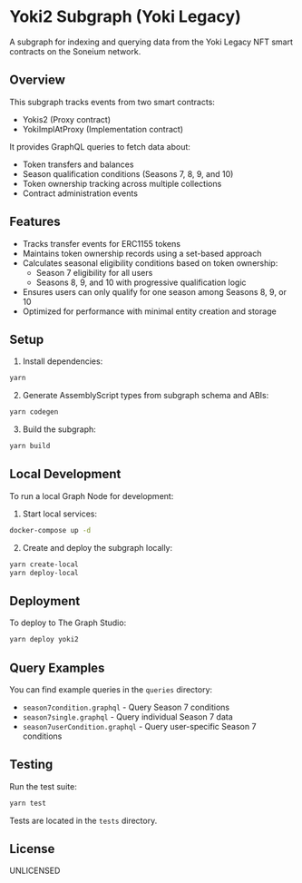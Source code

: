 # Yoki2 Subgraph (Yoki Legacy)

A subgraph for indexing and querying data from the Yoki Legacy NFT smart contracts on the Soneium network.

## Overview

This subgraph tracks events from two smart contracts:

- Yokis2 (Proxy contract)
- YokiImplAtProxy (Implementation contract)

It provides GraphQL queries to fetch data about:

- Token transfers and balances
- Season qualification conditions (Seasons 7, 8, 9, and 10)
- Token ownership tracking across multiple collections
- Contract administration events

## Features


- Tracks transfer events for ERC1155 tokens
- Maintains token ownership records using a set-based approach
- Calculates seasonal eligibility conditions based on token ownership:
  - Season 7 eligibility for all users
  - Seasons 8, 9, and 10 with progressive qualification logic
- Ensures users can only qualify for one season among Seasons 8, 9, or 10
- Optimized for performance with minimal entity creation and storage

## Setup

1. Install dependencies:

```bash
yarn
```

2. Generate AssemblyScript types from subgraph schema and ABIs:

```bash
yarn codegen
```

3. Build the subgraph:

```bash
yarn build
```

## Local Development

To run a local Graph Node for development:

1. Start local services:

```bash
docker-compose up -d
```

2. Create and deploy the subgraph locally:

```bash
yarn create-local
yarn deploy-local
```

## Deployment

To deploy to The Graph Studio:

```bash
yarn deploy yoki2
```

## Query Examples

You can find example queries in the `queries` directory:

- `season7condition.graphql` - Query Season 7 conditions
- `season7single.graphql` - Query individual Season 7 data
- `season7userCondition.graphql` - Query user-specific Season 7 conditions

## Testing

Run the test suite:

```bash
yarn test
```

Tests are located in the `tests` directory.

## License

UNLICENSED